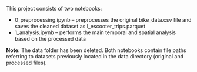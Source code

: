 This project consists of two notebooks:
* 0_preprocessing.ipynb – preprocesses the original bike_data.csv file and saves the cleaned dataset as l_escooter_trips.parquet
* 1_analysis.ipynb – performs the main temporal and spatial analysis based on the processed data

**Note:** The data folder has been deleted. Both notebooks contain file paths referring to datasets previously located in the data directory (original and processed files).
